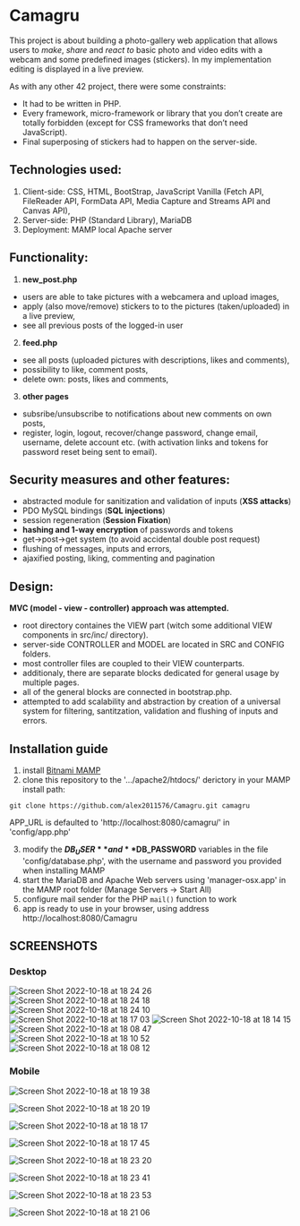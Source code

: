 # Camagru
This project is about building a photo-gallery web application that allows users to _make_, _share_ and _react to_ basic photo and video edits with a webcam and some predefined images (stickers).
  In my implementation editing is displayed in a live preview.
  
  As with any other 42 project, there were some constraints:
* It had to be written in PHP.
* Every framework, micro-framework or library that you don’t create are totally forbidden (except for CSS frameworks that don’t need JavaScript).
* Final superposing of stickers had to happen on the server-side.


## Technologies used:

1. Client-side: CSS, HTML, BootStrap, JavaScript Vanilla (Fetch API, FileReader API, FormData API, Media Capture and Streams API and Canvas API),
2. Server-side: PHP (Standard Library), MariaDB
3. Deployment: MAMP local Apache server

## Functionality:

1. **new_post.php**
- users are able to take pictures with a webcamera and upload images,
- apply (also move/remove) stickers to to the pictures (taken/uploaded) in a live preview,
- see all previous posts of the logged-in user
2. **feed.php**
- see all posts (uploaded pictures with descriptions, likes and comments),
- possibility to like, comment posts,
- delete own: posts, likes and comments,
3. **other pages**
- subsribe/unsubscribe to notifications about new comments on own posts,
- register, login, logout, recover/change password, change email, username, delete account etc. (with activation links and tokens for password reset being sent to email).
  
## Security measures and other features:

- abstracted module for sanitization and validation of inputs (**XSS attacks**)
- PDO MySQL bindings (**SQL injections**)
- session regeneration (**Session Fixation**)
- **hashing and 1-way encryption** of passwords and tokens
- get->post->get system (to avoid accidental double post request)
- flushing of messages, inputs and errors,
- ajaxified posting, liking, commenting and pagination

## Design:

**MVC (model - view - controller) approach was attempted.**
- root directory containes the VIEW part (witch some additional VIEW components in src/inc/ directory).
- server-side CONTROLLER and MODEL are located in SRC and CONFIG folders. 
- most controller files are coupled to their VIEW counterparts.
- additionaly, there are separate blocks dedicated for general usage by multiple pages. 
- all of the general blocks are connected in bootstrap.php.
- attempted to add scalability and abstraction by creation of a universal system for filtering, santitzation, validation and flushing of inputs and errors. 

## Installation guide

1. install [Bitnami MAMP](https://bitnami.com/stack/mamp)
2. clone this repository to the '.../apache2/htdocs/' derictory in your MAMP install path:
```
git clone https://github.com/alex2011576/Camagru.git camagru
```
APP_URL is defaulted to 'http://localhost:8080/camagru/' in 'config/app.php'

3. modify the **$DB_USER** and **$DB_PASSWORD** variables in the file 'config/database.php', with the username and password you provided when installing MAMP
4. start the MariaDB and Apache Web servers using 'manager-osx.app' in the MAMP root folder (Manage Servers -> Start All)
5. configure mail sender for the PHP `mail()` function to work
6. app is ready to use in your browser, using address http://localhost:8080/Camagru

## SCREENSHOTS
  
### Desktop
  
![Screen Shot 2022-10-18 at 18 24 26](https://user-images.githubusercontent.com/84226106/196474068-f6b72817-fdc0-44dc-a09c-e050a48bfcc0.png)
![Screen Shot 2022-10-18 at 18 24 18](https://user-images.githubusercontent.com/84226106/196474069-69c3a598-db4b-44dc-bb02-775f10778771.png)
![Screen Shot 2022-10-18 at 18 24 10](https://user-images.githubusercontent.com/84226106/196474084-0b60be8e-7931-4e15-b52f-e9ce2a2b6c1f.png)
![Screen Shot 2022-10-18 at 18 17 03](https://user-images.githubusercontent.com/84226106/196477428-cbeba8b9-d1dd-49f6-b09d-f5dc3c04ca99.png)
![Screen Shot 2022-10-18 at 18 14 15](https://user-images.githubusercontent.com/84226106/196474151-47eae18a-f3f0-46d5-b4a8-99cd5e9cdc4c.png)
![Screen Shot 2022-10-18 at 18 08 47](https://user-images.githubusercontent.com/84226106/196474186-b3a69929-5e80-41c9-9e24-303455246299.png)
![Screen Shot 2022-10-18 at 18 10 52](https://user-images.githubusercontent.com/84226106/196474207-fd6af580-7e94-4d6a-a8dc-fb3472c534e5.png)
![Screen Shot 2022-10-18 at 18 08 12](https://user-images.githubusercontent.com/84226106/196474124-49dd4e34-5d28-457e-9b7f-5418f8840718.png)

### Mobile
  
![Screen Shot 2022-10-18 at 18 19 38](https://user-images.githubusercontent.com/84226106/196476130-ae697b87-a682-4f70-b9bc-b3f8f2dc9d68.png)
  
![Screen Shot 2022-10-18 at 18 20 19](https://user-images.githubusercontent.com/84226106/196476795-a036cbfe-4409-4703-914e-fb72cd546953.png)
  
![Screen Shot 2022-10-18 at 18 18 17](https://user-images.githubusercontent.com/84226106/196474612-0fb7038e-ada3-460b-8f2e-c99b1db1285c.png)
  
![Screen Shot 2022-10-18 at 18 17 45](https://user-images.githubusercontent.com/84226106/196474690-7665a2cf-6998-462b-9c9a-889f9e3a7394.png)
  
![Screen Shot 2022-10-18 at 18 23 20](https://user-images.githubusercontent.com/84226106/196474380-ff64fc7d-9247-4aef-b087-ee4731ea1f3f.png)
  
![Screen Shot 2022-10-18 at 18 23 41](https://user-images.githubusercontent.com/84226106/196474440-f751879c-1337-49b5-9f3d-a123cf6f001f.png)
  
![Screen Shot 2022-10-18 at 18 23 53](https://user-images.githubusercontent.com/84226106/196474461-eb877bbb-0d71-4eb7-8d8c-569717db05b2.png)
  
![Screen Shot 2022-10-18 at 18 21 06](https://user-images.githubusercontent.com/84226106/196474498-83cbeefd-beda-4c84-9657-1e40a25e6547.png)
